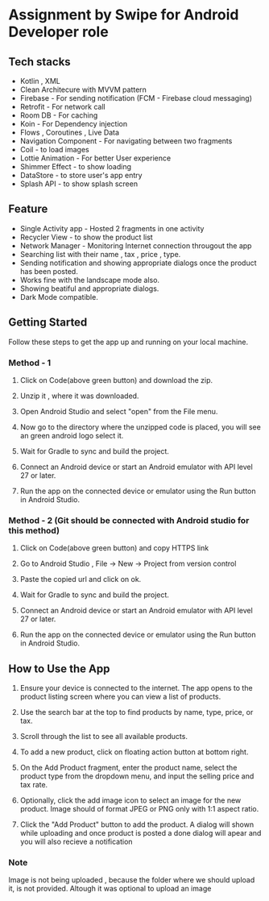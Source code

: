 # Assignment by Swipe for Android Developer role

## Tech stacks
* Kotlin , XML
* Clean Architecure with MVVM pattern
* Firebase - For sending notification (FCM - Firebase cloud messaging)
* Retrofit - For network call
* Room DB - For caching
* Koin - For Dependency injection
* Flows , Coroutines , Live Data
* Navigation Component - For navigating between two fragments
* Coil - to load images
* Lottie Animation - For better User experience
* Shimmer Effect - to show loading
* DataStore - to store user's app entry
* Splash API - to show splash screen


## Feature
* Single Activity app - Hosted 2 fragments in one activity
* Recycler View - to show the product list
* Network Manager - Monitoring Internet connection througout the app
* Searching list with their name , tax , price , type. 
* Sending notification and showing appropriate dialogs once the product has been posted.
* Works fine with the landscape mode also.
* Showing beatiful and appropriate dialogs.
* Dark Mode compatible.

## Getting Started

Follow these steps to get the app up and running on your local machine.

### Method - 1

1. Click on Code(above green button) and download the zip.

2. Unzip it , where it was downloaded. 

3. Open Android Studio and select "open" from the File menu.

4. Now go to the directory where the unzipped code is placed, you will see an green android logo select it.  

5. Wait for Gradle to sync and build the project.

6. Connect an Android device or start an Android emulator with API level 27 or later.

7. Run the app on the connected device or emulator using the Run button in Android Studio.

### Method - 2 (Git should be connected with Android studio for this method)

1. Click on Code(above green button) and copy HTTPS link

2. Go to Android Studio , File -> New -> Project from version control

3. Paste the copied url and click on ok.

5. Wait for Gradle to sync and build the project.

6. Connect an Android device or start an Android emulator with API level 27 or later.

7. Run the app on the connected device or emulator using the Run button in Android Studio.


## How to Use the App

1. Ensure your device is connected to the internet. The app opens to the product listing screen where you can view a list of products.

2. Use the search bar at the top to find products by name, type, price, or tax.

3. Scroll through the list to see all available products.

4. To add a new product, click on floating action button at bottom right.

5. On the Add Product fragment, enter the product name, select the product type from the dropdown menu, and input the selling price and tax rate.

6. Optionally, click the add image icon to select an image for the new product. Image should of format JPEG or PNG only with 1:1 aspect ratio.

7. Click the "Add Product" button to add the product. A dialog will shown while uploading and once product is posted a done dialog will apear and you will also recieve a notification


### Note
Image is not being uploaded , because the folder where we should upload it, is not provided. Altough it was optional to upload an image



